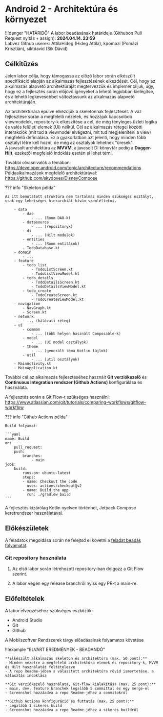 # Android 2 - Architektúra és környezet

!!!danger "HATÁRIDŐ"
	A labor beadásának határideje (Githubon Pull Request nyitás + assign): **2024.04.14. 23:59**  
    Labvez Github userek: AttilaHideg (Hideg Attila), kpomazi (Pomázi Krisztián), siktdavid (Sik Dávid)

## Célkitűzés

Jelen labor célja, hogy támogassa az előző labor során elkészült specifikáció alapján az alkalmazás fejlesztésének elkezdését. Cél, hogy az alkalmazás alapvető architektúráját megtervezzük és implementáljuk, úgy, hogy ez a fejlesztés során előjövő igényeket a lehető legjobban kielégítse, és a lehető legkevesebbet változtassunk az alkalmazás alapvető architektúráján. 

Az architektúrára épülve elkezdjük a skeletonnak fejlesztését. A váz fejlesztése során a megfelelő nézetek, és hozzájuk kapcsolódó viewmodelek, repository-k elkészítése a cél, de még tényleges üzleti logika és valós felületi elemek (UI) nélkül. Cél az alkalmazás rétegei közötti interakciók (mit tud a viewmodel elvégezni, mit tud megjeleníteni a view) megfelelő definiálása. 
Ez a gyakorlatban azt jelenti, hogy minden főbb osztályt létre kell hozni, de még az osztályok lehetnek "üresek".  
A javasolt architektúra az **MVVM**, a javasolt DI könyvtár pedig a **Dagger-Hilt**, ezeketől megfelelő indoklás esetén el lehet térni.

További olvasnivalók a témában:
https://developer.android.com/topic/architecture/recommendations  
Példaalkalmazások megfelelő architektúrával:  
https://github.com/skydoves/DisneyCompose

??? info "Skeleton példa"

    Az itt bemutatott struktúra nem tartalmaz minden szükséges osztályt, csak egy lehetséges hierarchiát kíván szemléltetni.

        - data
            - dao
                - ... (Room DAO-k)
            - datasource
                - ... (repositoryk)
            - di
                - ... (Hilt modulok)
            - entities
                - ... (Room entitások)
            - TodoDatabase.kt
        - domain
            - ...
        - feature
            - todo_list
                - TodoListScreen.kt
                - TodoListViewModel.kt
            - todo_details
                - TodoDetailsScreen.kt
                - TodoDetailsViewModel.kt
            - todo_create
                - TodoCreateScreen.kt
                - TodoCreateViewModel.kt
        - navigation
            - NavGraph.kt
            - Screen.kt
        - network
            - ... (hálózati réteg)
        - ui
            - common   
                - ... (több helyen használt Composable-k)
            - model
                - ... (UI model osztályok)
            - theme 
                - ... (generált téma Kotlin fájlok)
            - util
                - ... (util osztályok)
        - MainActivity.kt
        - MainApplication.kt

További cél az alkalmazás fejlesztéséhez használt **Git verziókezelő** és **Continuous Integration rendszer (Github Actions)** konfigurálása és használata.   

A fejlesztés során a Git Flow-t szükséges használni:  
https://www.atlassian.com/git/tutorials/comparing-workflows/gitflow-workflow

??? info "Github Actions példa"

    Build folyamat:

    ```yaml
    name: Build
    on:
        pull_request:
        push:
            branches:
                - main
    jobs:
        build:
            runs-on: ubuntu-latest
            steps:
            - name: Checkout the code
              uses: actions/checkout@v2
            - name: Build the app
              run: ./gradlew build
    ```

A fejlesztés kizárólag Kotlin nyelven történhet, Jetpack Compose keretrendszer használatával.


## Előkészületek

A feladatok megoldása során ne felejtsd el követni a [feladat beadás folyamatát](../../tudnivalok/github/GitHub.md).

### Git repository használata

1. Az első labor során létrehozott repository-ban dolgozz a Git Flow szerint.

2. A labor végén egy release branchről nyiss egy PR-t a main-re.

## Előfeltételek 

A labor elvégzéséhez szükséges eszközök: 

- Android Studio
- Git
- Github

A Mobilszoftver Rendszerek tárgy előadásainak folyamatos követése 

!!!example "ELVÁRT EREDMÉNYEK - BEADANDÓ" 

    **Elkészült alkalmazás skeleton és architektúra (max. 50 pont):**  
    - Minden nézetre a megfelelő architektúra elemek és repository-k, MVVM és Hilt használatát feltételezve  
    - A repo Readme-jében a választott architektúra rövid ismertetése, a választás indoklása

    **Git verziókezelő használata, Git-flow kialakítása (max. 25 pont):**  
    - main, dev, feature branchek legalább 5 committal és egy merge-el  
    - Screenshot hozzáadva a repo Readme-jéhez a commitokról

    **Github Actions konfiguráció és futtatás (max. 25 pont):**  
    - Legalább 1 sikeres build  
    - Screenshot hozzáadva a repo Readme-jéhez a sikeres buildről